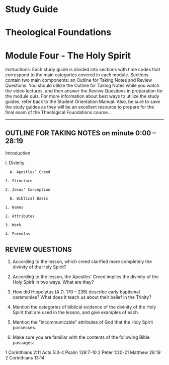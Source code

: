 # Study Guide 
# Theological Foundations
# Module Four - The Holy Spirit

Instructions: Each study guide is divided into sections with time codes that correspond to the main categories covered in each module. Sections contain two main components: an Outline for Taking Notes and Review Questions. You should utilize the Outline for Taking Notes while you watch the video lectures, and then answer the Review Questions in preparation for the module quiz. For more information about best ways to utilize the study guides, refer back to the Student Orientation Manual. Also, be sure to save the study guides as they will be an excellent resource to prepare for the final exam of the Theological Foundations course.
.
**********************************

## OUTLINE FOR TAKING NOTES on minute 0:00 – 28:19

Introduction 

I. Divinity

      A. Apostles’ Creed

  	1. Structure

  	2. Jesus’ Conception 

      B. Biblical Basis 

  	1. Names 

  	2. Attributes 

  	3. Work 

  	4. Formulas 


## REVIEW QUESTIONS

1. According to the lesson, which creed clarified more completely the divinity of the Holy Spirit?

2. According to the lesson, the Apostles’ Creed implies the divinity of the Holy Spirit in two ways. What are they? 

3. How did Hippolytus (A.D. 170 – 236) describe early baptismal ceremonies? What does it teach us about their belief in the Trinity?

4. Mention the categories of biblical evidence of the divinity of the Holy Spirit that are used in the lesson, and give examples of each.

5. Mention the "incommunicable" attributes of God that the Holy Spirit possesses. 

6. Make sure you are familiar with the contents of the following Bible passages:

  1 Corinthians 2:11
  Acts 5:3-4
  Psalm 139:7-10
  2 Peter 1:20-21
  Matthew 28:19
  2 Corinthians 13:14
